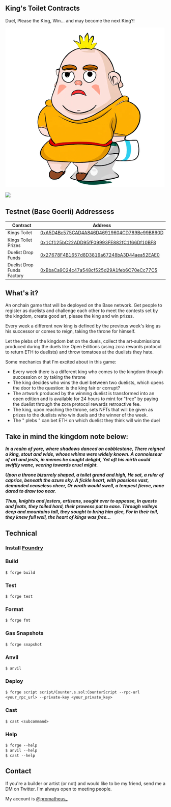 ## King's Toilet Contracts

Duel, Please the King, Win... and may become the next King?!

![alt text](https://github.com/math77/kings-toilet/blob/main/assets/the-king.png?raw=true)


[![](https://img.shields.io/badge/Incubated_by-100.builders-9146ff?logo=gamejolt&logoColor=white&labelColor=464646&style=for-the-badge)](https://app.100.builders/directory)


## Testnet (Base Goerli) Addressess

| Contract                   | Address                                                                                                                      |
| -------------------------- | ---------------------------------------------------------------------------------------------------------------------------- |
| Kings Toilet               | [0xA5D4Bc575CAD4A846D46919604CD789Be99B860D](https://goerli.basescan.org/address/0xa5d4bc575cad4a846d46919604cd789be99b860d) |
| Kings Toilet Prizes        | [0x1Cf125bC22ADD95fF09993FE882fC1f66Df10BF8](https://goerli.basescan.org/address/0x1cf125bc22add95ff09993fe882fc1f66df10bf8) |
| Duelist Drop Funds         | [0x27678F4B1657d8D3819a67248bA3D44aea52EAE0](https://goerli.basescan.org/address/0x27678f4b1657d8d3819a67248ba3d44aea52eae0) |
| Duelist Drop Funds Factory | [0xBbaCa9C24c47a548cf525d29A1feb6C70eCc77C5](https://goerli.basescan.org/address/0xbbaca9c24c47a548cf525d29a1feb6c70ecc77c5) |


## What's it?

An onchain game that will be deployed on the Base network. Get people to register as duelists and challenge each other to meet the contests set by the kingdom, create good art, please the king and win prizes.

Every week a different new king is defined by the previous week's king as his successor or comes to reign, taking the throne for himself.

Let the plebs of the kingdom bet on the duels, collect the art-submissions produced during the duels like Open Editions (using zora rewards protocol to return ETH to duelists) and throw tomatoes at the duelists they hate.

Some mechanics that I'm excited about in this game:

- Every week there is a different king who comes to the kingdom through succession or by taking the throne
- The king decides who wins the duel between two duelists, which opens the door to the question: is the king fair or corrupt?
- The artwork produced by the winning duelist is transformed into an open edition and is available for 24 hours to mint for "free" by paying the duelist through the zora protocol rewards retroactive fee.
- The king, upon reaching the throne, sets NFTs that will be given as prizes to the duelists who win duels and the winner of the week.
- The " plebs " can bet ETH on which duelist they think will win the duel


## Take in mind the kingdom note below:

***In a realm of yore, where shadows danced on cobblestone,
There reigned a king, stout and wide, whose whims were widely known.
A connoisseur of art and jests, in memes he sought delight,
Yet oft his mirth could swiftly wane, veering towards cruel might.***

***Upon a throne bizarrely shaped, a toilet grand and high,
He sat, a ruler of caprice, beneath the azure sky.
A fickle heart, with passions vast, demanded ceaseless cheer,
Or wrath would swell, a tempest fierce, none dared to draw too near.***

***Thus, knights and jesters, artisans, sought ever to appease,
In quests and feats, they toiled hard, their prowess put to ease.
Through valleys deep and mountains tall, they sought to bring him glee,
For in their toil, they knew full well, the heart of kings was free...***


## Technical

### Install [Foundry](https://book.getfoundry.sh/getting-started/installation)

### Build

```shell
$ forge build
```

### Test

```shell
$ forge test
```

### Format

```shell
$ forge fmt
```

### Gas Snapshots

```shell
$ forge snapshot
```

### Anvil

```shell
$ anvil
```

### Deploy

```shell
$ forge script script/Counter.s.sol:CounterScript --rpc-url <your_rpc_url> --private-key <your_private_key>
```

### Cast

```shell
$ cast <subcommand>
```

### Help

```shell
$ forge --help
$ anvil --help
$ cast --help
```

## Contact

If you're a builder or artist (or not) and would like to be my friend, send me a DM on Twitter. I'm always open to meeting people.

My account is [@promatheus_](https://twitter.com/promatheus_)
